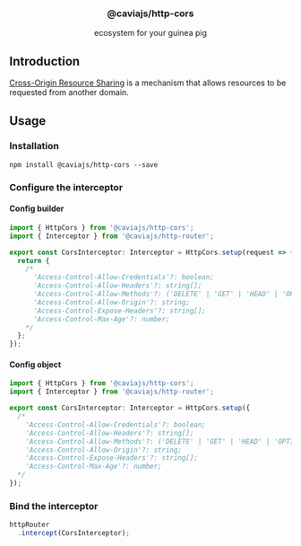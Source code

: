<div align="center">
<h3>@caviajs/http-cors</h3>
<p>ecosystem for your guinea pig</p>
</div>

## Introduction

[Cross-Origin Resource Sharing](https://developer.mozilla.org/en-US/docs/Web/HTTP/CORS) is a mechanism that allows
resources to be requested from another domain.

## Usage

### Installation

```shell
npm install @caviajs/http-cors --save
```

### Configure the interceptor

#### Config builder

```typescript
import { HttpCors } from '@caviajs/http-cors';
import { Interceptor } from '@caviajs/http-router';

export const CorsInterceptor: Interceptor = HttpCors.setup(request => {
  return {
    /*
      'Access-Control-Allow-Credentials'?: boolean;
      'Access-Control-Allow-Headers'?: string[];
      'Access-Control-Allow-Methods'?: ('DELETE' | 'GET' | 'HEAD' | 'OPTIONS' | 'PATCH' | 'POST' | 'PUT')[];
      'Access-Control-Allow-Origin'?: string;
      'Access-Control-Expose-Headers'?: string[];
      'Access-Control-Max-Age'?: number;
    */
  };
});
```

#### Config object

```typescript
import { HttpCors } from '@caviajs/http-cors';
import { Interceptor } from '@caviajs/http-router';

export const CorsInterceptor: Interceptor = HttpCors.setup({
  /*
    'Access-Control-Allow-Credentials'?: boolean;
    'Access-Control-Allow-Headers'?: string[];
    'Access-Control-Allow-Methods'?: ('DELETE' | 'GET' | 'HEAD' | 'OPTIONS' | 'PATCH' | 'POST' | 'PUT')[];
    'Access-Control-Allow-Origin'?: string;
    'Access-Control-Expose-Headers'?: string[];
    'Access-Control-Max-Age'?: number;
  */
});
```

### Bind the interceptor

```typescript
httpRouter
  .intercept(CorsInterceptor);
```
